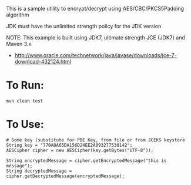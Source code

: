 This is a sample utility to encrypt/decrypt using AES/CBC/PKCS5Padding algorithm

JDK must have the unlimited strength policy for the JDK version

NOTE: This example is built using JDK7, ultimate strength JCE (JDK7) and Maven 3.x
 - http://www.oracle.com/technetwork/java/javase/downloads/jce-7-download-432124.html

To Run:
====================

    mvn clean test


To Use:
====================

    # Some key (substitute for PBE Key, from file or from JCEKS keystore
    String key = "770A8A65DA156D24EE2A093277530142";
    AESCipher cipher = new AESCipher(key.getBytes("UTF-8"));

    String encryptedMessage = cipher.getEncryptedMessage("this is message");
    String decryptedMessage = cipher.getDecryptedMessage(encryptedMessage);



